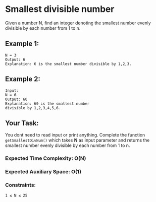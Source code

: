 # Smallest divisible number

Given a number N, find an integer denoting the smallest number evenly divisible by each number from 1 to n.

## Example 1:

```
N = 3
Output: 6
Explanation: 6 is the smallest number divisible by 1,2,3.
```

## Example 2:

```
Input:
N = 6
Output: 60
Explanation: 60 is the smallest number
divisible by 1,2,3,4,5,6.
```

## Your Task:

You dont need to read input or print anything. Complete the function `getSmallestDivNum()` which takes **N** as input parameter and returns the smallest number evenly divisible by each number from 1 to n.

### Expected Time Complexity: O(N)

### Expected Auxiliary Space: O(1)

### Constraints:

```
1 ≤ N ≤ 25
```
